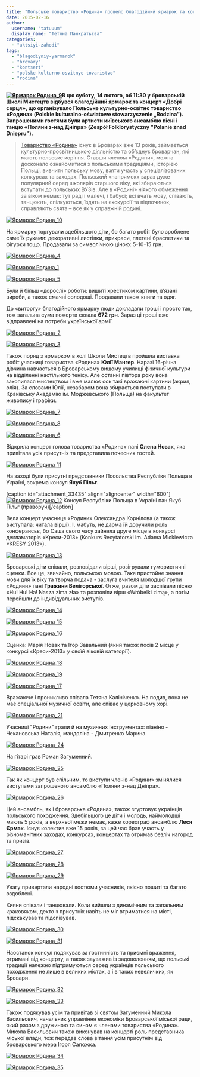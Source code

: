 ```yaml
---
title: "Польське товариство «Родина» провело благодійний ярмарок та концерт в Броварах"
date: 2015-02-16
author: 
  username: "tatuuum"
  display_name: "Тетяна Панкратьєва"
categories: 
  - "aktsiyi-zahodi"
tags: 
  - "blagodiyniy-yarmarok"
  - "brovary"
  - "kontsert"
  - "polske-kulturno-osvitnye-tovaristvo"
  - "rodina"
---
```


**[![Ярмарок Родина_9](https://mpz.brovary.org/wp-content/uploads/2015/02/YArmarok-Rodina_9.jpg)](https://mpz.brovary.org/wp-content/uploads/2015/02/YArmarok-Rodina_9.jpg)В цю суботу, 14 лютого, об 11:30 у броварській Школі Мистецтв відбувся благодійний ярмарок та концерт «Добрі серця», що організувало Польське культурно-освітнє товариство «Родина» (Polskie kulturalno-oświatowe stowarzyszenie „Rodzina”). Запрошеними гостями були артисти київського ансамблю пісні і танцю «Поляни з-над Дніпра» (Zespół Folklorystyczny "Polanie znad Dniepru").**

> [Товариство «Родина»](https://www.facebook.com/rodzina.browary) існує в Броварах вже 13 років, займається культурно-просвітницькою діяльністю та об’єднує броварчан, які мають польське коріння. Ставши членом «Родини», можна досконало ознайомитися з польськими традиціями, історією Польщі, вивчити польську мову, взяти участь у спеціалізованих конкурсах та заходах. Польський «напрямок» зараз дуже популярний серед школярів старшого віку, які збираються вступати до польських ВУЗів. Але в «Родині» ніякого обмеження за віком немає: тут раді і малечі, і бабусі; всі вчать мову, співають, танцюють, спілкуються, їздять на екскурсії та відпочинок, справляють свята – все як у справжній родині.

[![Ярмарок Родина_10](https://mpz.brovary.org/wp-content/uploads/2015/02/YArmarok-Rodina_10.jpg)](https://mpz.brovary.org/wp-content/uploads/2015/02/YArmarok-Rodina_10.jpg)

На ярмарку торгували здебільшого діти, бо багато робіт було зроблене саме їх руками: декоративні листівки, прикраси, плетені браслетики та фігурки тощо. Продавали за символічною ціною: 5-10-15 грн.

[![Ярмарок Родина_4](https://mpz.brovary.org/wp-content/uploads/2015/02/YArmarok-Rodina_4.jpg)](https://mpz.brovary.org/wp-content/uploads/2015/02/YArmarok-Rodina_4.jpg)

[![Ярмарок Родина_1](https://mpz.brovary.org/wp-content/uploads/2015/02/YArmarok-Rodina_1.jpg)](https://mpz.brovary.org/wp-content/uploads/2015/02/YArmarok-Rodina_1.jpg)

[![Ярмарок Родина_5](https://mpz.brovary.org/wp-content/uploads/2015/02/YArmarok-Rodina_5.jpg)](https://mpz.brovary.org/wp-content/uploads/2015/02/YArmarok-Rodina_5.jpg)

Були й більш «дорослі» роботи: вишиті хрестиком картини, в’язані вироби, а також смачні солодощі. Продавали також книги та одяг.

До «виторгу» благодійного ярмарку люди докладали гроші і просто так, тож загальна сума пожертв склала **672 грн**. Зараз ці гроші вже відправлені на потреби української армії.

[![Ярмарок Родина_2](https://mpz.brovary.org/wp-content/uploads/2015/02/YArmarok-Rodina_2.jpg)](https://mpz.brovary.org/wp-content/uploads/2015/02/YArmarok-Rodina_2.jpg)

[![Ярмарок Родина_3](https://mpz.brovary.org/wp-content/uploads/2015/02/YArmarok-Rodina_3.jpg)](https://mpz.brovary.org/wp-content/uploads/2015/02/YArmarok-Rodina_3.jpg)

Також поряд з ярмарком в холі Школи Мистецтв пройшла виставка робіт учасниці товариства «Родина» **Юлії Мангер**. Наразі 16-річна дівчина навчається в Броварському вищому училищі фізичної культури на відділенні настільного тенісу. Але останні півтора року вона захопилася мистецтвом і вже малює ось такі вражаючі картини (акрил, олія). За словами Юлії, незабаром вона збирається поступати в Краківську Академію ім. Моджевського (Польща) на факультет живопису і графіки.

[![Ярмарок Родина_7](https://mpz.brovary.org/wp-content/uploads/2015/02/YArmarok-Rodina_7.jpg)](https://mpz.brovary.org/wp-content/uploads/2015/02/YArmarok-Rodina_7.jpg)

[![Ярмарок Родина_8](https://mpz.brovary.org/wp-content/uploads/2015/02/YArmarok-Rodina_8.jpg)](https://mpz.brovary.org/wp-content/uploads/2015/02/YArmarok-Rodina_8.jpg)

[![Ярмарок Родина_6](https://mpz.brovary.org/wp-content/uploads/2015/02/YArmarok-Rodina_6.jpg)](https://mpz.brovary.org/wp-content/uploads/2015/02/YArmarok-Rodina_6.jpg)

Відкрила концерт голова товариства «Родина» пані **Олена Новак**, яка привітала усіх присутніх та представила почесних гостей.

[![Ярмарок Родина_11](https://mpz.brovary.org/wp-content/uploads/2015/02/YArmarok-Rodina_11.jpg)](https://mpz.brovary.org/wp-content/uploads/2015/02/YArmarok-Rodina_11.jpg)

На заході були присутні представники Посольства Республіки Польща в Україні, зокрема консул **Якуб Пільг**.

\[caption id="attachment\_33435" align="aligncenter" width="600"\][![Ярмарок Родина_12](https://mpz.brovary.org/wp-content/uploads/2015/02/YArmarok-Rodina_12.jpg)](https://mpz.brovary.org/wp-content/uploads/2015/02/YArmarok-Rodina_12.jpg) Консул Республіки Польща в Україні пан Якуб Пільг (праворуч)\[/caption\]

Вела концерт учасниця «Родини» Олександра Корнілова (а також виступала: читала вірші). І, мабуть, не дарма їй доручили роль конферансьє, бо Саша свого часу зайняла друге місце в конкурсі декламаторів «Креси-2013» (Konkurs Recytatorski im. Adama Mickiewicza «KRESY 2013»).

[![Ярмарок Родина_13](https://mpz.brovary.org/wp-content/uploads/2015/02/YArmarok-Rodina_13.jpg)](https://mpz.brovary.org/wp-content/uploads/2015/02/YArmarok-Rodina_13.jpg)

Броварські діти співали, розповідали вірші, розігрували гумористичні сценки. Все це, звичайно, польською мовою. Таке пристойне знання мови для їх віку та творча подача - заслуга вчителя молодшої групи «Родини» пані **Гражини Велігорської**. Отже, разом діти заспівали пісню «Hu! Hu! Ha! Nasza zima zła» та розповіли вірш «Wróbelki zimą», а потім перейшли до індивідуальних виступів.

[![Ярмарок Родина_14](https://mpz.brovary.org/wp-content/uploads/2015/02/YArmarok-Rodina_14.jpg)](https://mpz.brovary.org/wp-content/uploads/2015/02/YArmarok-Rodina_14.jpg)

[![Ярмарок Родина_15](https://mpz.brovary.org/wp-content/uploads/2015/02/YArmarok-Rodina_15.jpg)](https://mpz.brovary.org/wp-content/uploads/2015/02/YArmarok-Rodina_15.jpg)

[![Ярмарок Родина_16](https://mpz.brovary.org/wp-content/uploads/2015/02/YArmarok-Rodina_16.jpg)](https://mpz.brovary.org/wp-content/uploads/2015/02/YArmarok-Rodina_16.jpg)

Сценка: Марія Новак та Ігор Завальний (який також посів 2 місце у конкурсі «Креси-2013» у своїй віковій категорії).

[![Ярмарок Родина_18](https://mpz.brovary.org/wp-content/uploads/2015/02/YArmarok-Rodina_18.jpg)](https://mpz.brovary.org/wp-content/uploads/2015/02/YArmarok-Rodina_18.jpg)

[![Ярмарок Родина_19](https://mpz.brovary.org/wp-content/uploads/2015/02/YArmarok-Rodina_19.jpg)](https://mpz.brovary.org/wp-content/uploads/2015/02/YArmarok-Rodina_19.jpg)

[![Ярмарок Родина_17](https://mpz.brovary.org/wp-content/uploads/2015/02/YArmarok-Rodina_17.jpg)](https://mpz.brovary.org/wp-content/uploads/2015/02/YArmarok-Rodina_17.jpg)

Вражаюче і проникливо співала Тетяна Калініченко. На подив, вона не має спеціальної музичної освіти, але співає у церковному хорі.

[![Ярмарок Родина_21](https://mpz.brovary.org/wp-content/uploads/2015/02/YArmarok-Rodina_21.jpg)](https://mpz.brovary.org/wp-content/uploads/2015/02/YArmarok-Rodina_21.jpg)

Учасниці "Родини" грали й на музичних інструментах: піаніно - Чекановська Наталія, мандоліна - Дмитренко Марина.

[![Ярмарок Родина_24](https://mpz.brovary.org/wp-content/uploads/2015/02/YArmarok-Rodina_24.jpg)](https://mpz.brovary.org/wp-content/uploads/2015/02/YArmarok-Rodina_24.jpg)

На гітарі грав Роман Загуменний.

[![Ярмарок Родина_25](https://mpz.brovary.org/wp-content/uploads/2015/02/YArmarok-Rodina_25.jpg)](https://mpz.brovary.org/wp-content/uploads/2015/02/YArmarok-Rodina_25.jpg)

Так як концерт був спільним, то виступи членів «Родини» змінялися виступами запрошеного ансамблю «Поляни з-над Дніпра».

[![Ярмарок Родина_26](https://mpz.brovary.org/wp-content/uploads/2015/02/YArmarok-Rodina_26.jpg)](https://mpz.brovary.org/wp-content/uploads/2015/02/YArmarok-Rodina_26.jpg)

Цей ансамбль, як і броварська «Родина», також згуртовує українців польського походження. Здебільшого це діти і молодь, наймолодші мають 5 років, а верхньої межи немає, каже хореограф ансамблю **Леся Єрмак**. Існує колектив вже 15 років, за цей час брав участь у різноманітних заходах, конкурсах, концертах та отримав безліч нагород та призів.

[![Ярмарок Родина_27](https://mpz.brovary.org/wp-content/uploads/2015/02/YArmarok-Rodina_27.jpg)](https://mpz.brovary.org/wp-content/uploads/2015/02/YArmarok-Rodina_27.jpg)

[![Ярмарок Родина_28](https://mpz.brovary.org/wp-content/uploads/2015/02/YArmarok-Rodina_28.jpg)](https://mpz.brovary.org/wp-content/uploads/2015/02/YArmarok-Rodina_28.jpg)

[![Ярмарок Родина_29](https://mpz.brovary.org/wp-content/uploads/2015/02/YArmarok-Rodina_29.jpg)](https://mpz.brovary.org/wp-content/uploads/2015/02/YArmarok-Rodina_29.jpg)

Увагу привертали народні костюми учасників, якісно пошиті та багато оздоблені.

Кияни співали і танцювали. Коли вийшли з динамічним та запальним краковяком, дехто з присутніх навіть не міг втриматися на місті, підскакував та підспівував.

[![Ярмарок Родина_30](https://mpz.brovary.org/wp-content/uploads/2015/02/YArmarok-Rodina_30.jpg)](https://mpz.brovary.org/wp-content/uploads/2015/02/YArmarok-Rodina_30.jpg)

[![Ярмарок Родина_31](https://mpz.brovary.org/wp-content/uploads/2015/02/YArmarok-Rodina_31.jpg)](https://mpz.brovary.org/wp-content/uploads/2015/02/YArmarok-Rodina_31.jpg)

Наостанок консул подякував за гостинність та приємні враження, отримані від концерту, а також зауважив із задоволенням, що польські традиції належно підтримуються серед українців польського походження не лише в великих містах, а і в таких невеличких, як Бровари.

[![Ярмарок Родина_32](https://mpz.brovary.org/wp-content/uploads/2015/02/YArmarok-Rodina_32.jpg)](https://mpz.brovary.org/wp-content/uploads/2015/02/YArmarok-Rodina_32.jpg)

[![Ярмарок Родина_33](https://mpz.brovary.org/wp-content/uploads/2015/02/YArmarok-Rodina_33.jpg)](https://mpz.brovary.org/wp-content/uploads/2015/02/YArmarok-Rodina_33.jpg)

Також подякував усім та привітав зі святом Загуменний Микола Васильович, начальник управління економіки Броварської міської ради, який разом з дружиною та сином є членами товариства «Родина». Микола Васильович також виконував на концерті роль представника міської влади, тож передав слова вітання усім присутнім від броварського мера Ігоря Сапожка.

[![Ярмарок Родина_34](https://mpz.brovary.org/wp-content/uploads/2015/02/YArmarok-Rodina_34.jpg)](https://mpz.brovary.org/wp-content/uploads/2015/02/YArmarok-Rodina_34.jpg)

[![Ярмарок Родина_35](https://mpz.brovary.org/wp-content/uploads/2015/02/YArmarok-Rodina_35.jpg)](https://mpz.brovary.org/wp-content/uploads/2015/02/YArmarok-Rodina_35.jpg)
